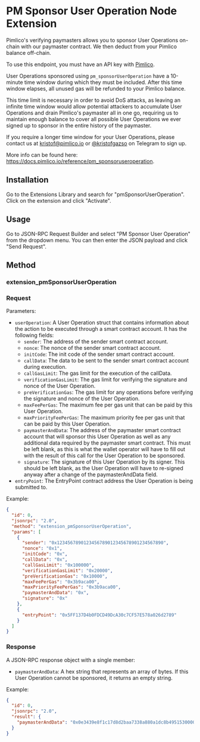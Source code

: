 # PM Sponsor User Operation Node Extension

Pimlico's verifying paymasters allows you to sponsor User Operations on-chain with our paymaster contract. We then
deduct from your Pimlico balance off-chain.

To use this endpoint, you must have an API key with [Pimlico](https://pimlico.io).

User Operations sponsored using `pm_sponsorUserOperation` have a 10-minute time window during which they must be included.
After this time window elapses, all unused gas will be refunded to your Pimlico balance.

This time limit is necessary in order to avoid DoS attacks, as leaving an infinite time window would allow potential
attackers to accumulate User Operations and drain Pimlico's paymaster all in one go, requiring us to maintain enough
balance to cover all possible User Operations we ever signed up to sponsor in the entire history of the paymaster.

If you require a longer time window for your User Operations, please contact us at kristof@pimlico.io
or [@kristofgazso](https://t.me/kristofgazso) on Telegram to sign up.

More info can be found here: https://docs.pimlico.io/reference/pm_sponsoruseroperation.

## Installation

Go to the Extensions Library and search for "pmSponsorUserOperation". Click on the extension and click
"Activate".

## Usage

Go to JSON-RPC Request Builder and select "PM Sponsor User Operation" from the dropdown menu. You can then enter the JSON payload and click "Send Request".

## Method

### **extension_pmSponsorUserOperation**

### Request

Parameters:

- `userOperation`: A User Operation struct that contains information about the action to be executed through a smart contract account. It has the following fields:
  - `sender`: The address of the sender smart contract account.
  - `nonce`: The nonce of the sender smart contract account.
  - `initCode`: The init code of the sender smart contract account.
  - `callData`: The data to be sent to the sender smart contract account during execution.
  - `callGasLimit`: The gas limit for the execution of the callData.
  - `verificationGasLimit`: The gas limit for verifying the signature and nonce of the User Operation.
  - `preVerificationGas`: The gas limit for any operations before verifying the signature and nonce of the User Operation.
  - `maxFeePerGas`: The maximum fee per gas unit that can be paid by this User Operation.
  - `maxPriorityFeePerGas`: The maximum priority fee per gas unit that can be paid by this User Operation.
  - `paymasterAndData`: The address of the paymaster smart contract account that will sponsor this User Operation as well as any additional data required by the paymaster smart contract. This must be left blank, as this is what the wallet operator will have to fill out with the result of this call for the User Operation to be sponsored.
  - `signature`: The signature of this User Operation by its signer. This should be left blank, as the User Operation will have to re-signed anyway after a change of the paymasterAndData field.
- `entryPoint`: The EntryPoint contract address the User Operation is being submitted to.

Example:
```json
{
  "id": 0,
  "jsonrpc": "2.0",
  "method": "extension_pmSponsorUserOperation",
  "params": [
    {
      "sender": "0x1234567890123456789012345678901234567890",
      "nonce": "0x1",
      "initCode": "0x",
      "callData": "0x",
      "callGasLimit": "0x100000",
      "verificationGasLimit": "0x20000",
      "preVerificationGas": "0x10000",
      "maxFeePerGas": "0x3b9aca00",
      "maxPriorityFeePerGas": "0x3b9aca00",
      "paymasterAndData": "0x",
      "signature": "0x"
    },
    {
      "entryPoint": "0x5FF137D4b0FDCD49DcA30c7CF57E578a026d2789"
    }
  ]
}
```

### Response

A JSON-RPC response object with a single member:
 - `paymasterAndData`: A hex string that represents an array of bytes. If this User Operation cannot be sponsored, it returns an empty string.

Example:
```json
{
  "id": 0,
  "jsonrpc": "2.0",
  "result": {
    "paymasterAndData": "0x0e3439e8f1c17d8d2baa7338a880a1dc8b4951530000000000000000000000000000000000000000000000000000000064a1ac1b0000000000000000000000000000000000000000000000000000000000000000add1d309057170d3d7ae2bf48b0596796b62e59d2a157a8469b9ce73bf176e682f9636b6e14aecb7ea5caf9c9a91ac0894cba66c027b98f1e934601f4938ef781b"
  }
}
```
